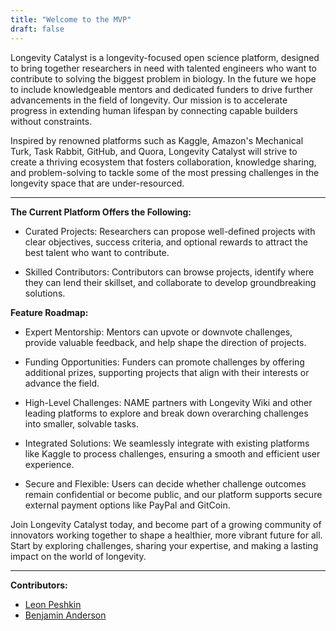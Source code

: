 ```yaml
---
title: "Welcome to the MVP"
draft: false
---
```

Longevity Catalyst is a longevity-focused open science platform, designed to bring together researchers in need with talented engineers who want to contribute to solving the biggest problem in biology. In the future we hope to include knowledgeable mentors and dedicated funders to drive further advancements in the field of longevity. Our mission is to accelerate progress in extending human lifespan by connecting capable builders without constraints.

Inspired by renowned platforms such as Kaggle, Amazon's Mechanical Turk, Task Rabbit, GitHub, and Quora, Longevity Catalyst will strive to create a thriving ecosystem that fosters collaboration, knowledge sharing, and problem-solving to tackle some of the most pressing challenges in the longevity space that are under-resourced.

---

**The Current Platform Offers the Following:**

- Curated Projects: Researchers can propose well-defined projects with clear objectives, success criteria, and optional rewards to attract the best talent who want to contribute.

- Skilled Contributors: Contributors can browse projects, identify where they can lend their skillset, and collaborate to develop groundbreaking solutions.

**Feature Roadmap:**

- Expert Mentorship: Mentors can upvote or downvote challenges, provide valuable feedback, and help shape the direction of projects.

- Funding Opportunities: Funders can promote challenges by offering additional prizes, supporting projects that align with their interests or advance the field.

- High-Level Challenges: NAME partners with Longevity Wiki and other leading platforms to explore and break down overarching challenges into smaller, solvable tasks.

- Integrated Solutions: We seamlessly integrate with existing platforms like Kaggle to process challenges, ensuring a smooth and efficient user experience.

- Secure and Flexible: Users can decide whether challenge outcomes remain confidential or become public, and our platform supports secure external payment options like PayPal and GitCoin.

Join Longevity Catalyst today, and become part of a growing community of innovators working together to shape a healthier, more vibrant future for all. Start by exploring challenges, sharing your expertise, and making a lasting impact on the world of longevity.

---

**Contributors:**
- [Leon Peshkin](https://www.linkedin.com/in/leon-peshkin-2b085b/)
- [Benjamin Anderson](https://www.thebenjam.in/)